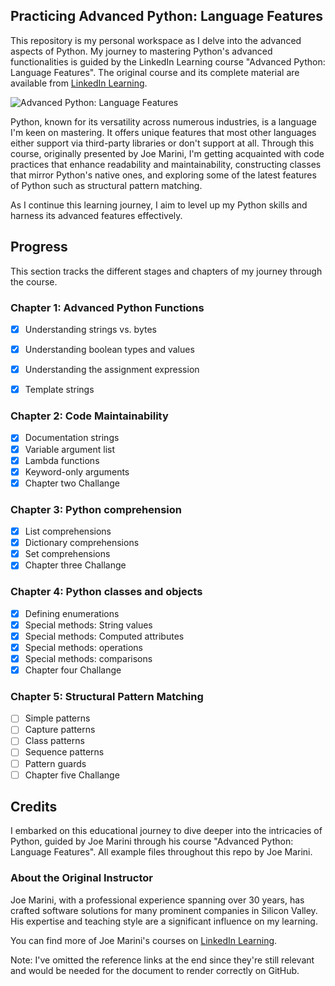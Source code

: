 ## Practicing Advanced Python: Language Features

This repository is my personal workspace as I delve into the advanced aspects of Python. My journey to mastering Python's advanced functionalities is guided by the LinkedIn Learning course "Advanced Python: Language Features". The original course and its complete material are available from [LinkedIn Learning][lil-course-url].

![Advanced Python: Language Features][lil-thumbnail-url]

Python, known for its versatility across numerous industries, is a language I'm keen on mastering. It offers unique features that most other languages either support via third-party libraries or don't support at all. Through this course, originally presented by Joe Marini, I'm getting acquainted with code practices that enhance readability and maintainability, constructing classes that mirror Python's native ones, and exploring some of the latest features of Python such as structural pattern matching.

As I continue this learning journey, I aim to level up my Python skills and harness its advanced features effectively.

## Progress

This section tracks the different stages and chapters of my journey through the course. 

### Chapter 1: Advanced Python Functions
- [x] Understanding strings vs. bytes 
- [x] Understanding boolean types and values
- [x] Understanding the assignment expression
- [x] Template strings


### Chapter 2: Code Maintainability
- [x] Documentation strings
- [x] Variable argument list
- [x] Lambda functions
- [x] Keyword-only arguments
- [x] Chapter two Challange

### Chapter 3: Python comprehension
- [x] List comprehensions
- [x] Dictionary comprehensions
- [x] Set comprehensions
- [x] Chapter three Challange

### Chapter 4: Python classes and objects
- [x] Defining enumerations
- [x] Special methods: String values
- [x] Special methods: Computed attributes
- [x] Special methods: operations
- [x] Special methods: comparisons
- [x] Chapter four Challange

### Chapter 5: Structural Pattern Matching
- [ ] Simple patterns
- [ ] Capture patterns
- [ ] Class patterns
- [ ] Sequence patterns
- [ ] Pattern guards
- [ ] Chapter five Challange

## Credits

I embarked on this educational journey to dive deeper into the intricacies of Python, guided by Joe Marini through his course "Advanced Python: Language Features". All example files throughout this repo by Joe Marini.

### About the Original Instructor

Joe Marini, with a professional experience spanning over 30 years, has crafted software solutions for many prominent companies in Silicon Valley. His expertise and teaching style are a significant influence on my learning.

You can find more of Joe Marini's courses on [LinkedIn Learning](https://www.linkedin.com/learning/instructors/joe-marini).

Note: I've omitted the reference links at the end since they're still relevant and would be needed for the document to render correctly on GitHub.

[lil-course-url]: https://www.linkedin.com/learning/advanced-python-language-features?dApp=59033956
[lil-thumbnail-url]: https://media.licdn.com/dms/image/C560DAQGse5pGo4mLQw/learning-public-crop_288_512/0/1678465532457?e=2147483647&v=beta&t=0UQWPDRu2DI_YBrVq-s7L5jQ4WkpV6Xzr4aVR3tuPnM
